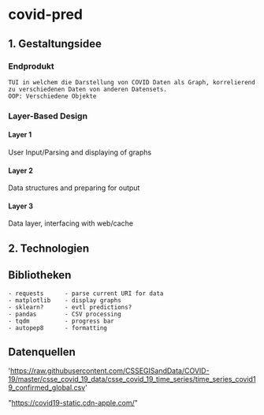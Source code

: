 # covid-pred

## 1. Gestaltungsidee

### Endprodukt

    TUI in welchem die Darstellung von COVID Daten als Graph, korrelierend zu verschiedenen Daten von anderen Datensets.
    OOP: Verschiedene Objekte

### Layer-Based Design

#### Layer 1

User Input/Parsing and displaying of graphs

#### Layer 2

Data structures and preparing for output

#### Layer 3

Data layer, interfacing with web/cache

## 2. Technologien

## Bibliotheken

    - requests      - parse current URI for data
    - matplotlib    - display graphs
    - sklearn?      - evtl predictions?
    - pandas        - CSV processing
    - tqdm          - progress bar
    - autopep8      - formatting

## Datenquellen

'https://raw.githubusercontent.com/CSSEGISandData/COVID-19/master/csse_covid_19_data/csse_covid_19_time_series/time_series_covid19_confirmed_global.csv'

"https://covid19-static.cdn-apple.com/"
